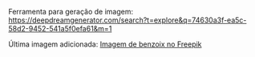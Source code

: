
Ferramenta para geração de imagem: https://deepdreamgenerator.com/search?t=explore&q=74630a3f-ea5c-58d2-9452-541a5f0efa61&m=1 <br>

Última imagem adicionada: <a href="https://br.freepik.com/fotos-gratis/fundo-branco-sujo-de-cimento-natural-ou-textura-de-pedra-velha-como-uma-parede-de-padrao-retro-banner-de-parede-conceitual-grunge-material-ou-construcao_11161175.htm#fromView=search&page=1&position=1&uuid=b3eef38a-a08f-43ff-b9db-12f218783406">Imagem de benzoix no Freepik</a><br>





